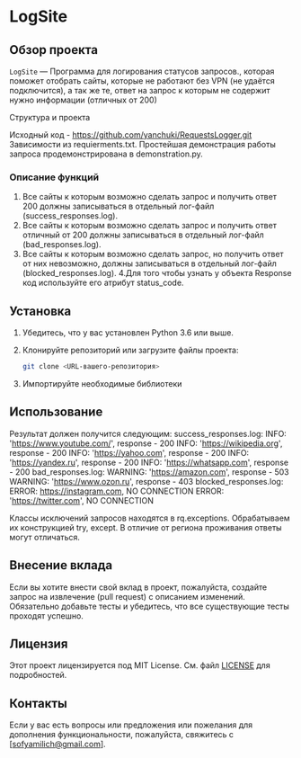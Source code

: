 # LogSite


## Обзор проекта

`LogSite` — Программа для логирования статусов запросов., которая поможет отобрать сайты, которые не работают без VPN (не удаётся подключится), а так же те, ответ на запрос к которым не содержит нужно информации (отличных от 200)


Структура и проекта

Исходный код - https://github.com/yanchuki/RequestsLogger.git
Зависимости из requierments.txt.
Простейшая демонстрация работы запроса продемонстрирована в demonstration.py.

### Описание функций

1. Все сайты к которым возможно сделать запрос и получить ответ 200 должны записываться в отдельный лог-файл (success_responses.log).
2. Все сайты к которым возможно сделать запрос и получить ответ отличный от 200 должны записываться в отдельный лог-файл (bad_responses.log).
3. Все сайты к которым возможно сделать запрос, но получить ответ от них невозможно, должны записываться в отдельный лог-файл (blocked_responses.log).
4.Для того чтобы узнать у объекта Response код используйте его атрибут status_code.


## Установка

1. Убедитесь, что у вас установлен Python 3.6 или выше.
2. Клонируйте репозиторий или загрузите файлы проекта:

    ```sh
    git clone <URL-вашего-репозитория>
    ```
3. Импортируйте необходимые библиотеки


## Использование

Результат должен получится следующим:
success_responses.log:
INFO: 'https://www.youtube.com/', response - 200
INFO: 'https://wikipedia.org', response - 200
INFO: 'https://yahoo.com', response - 200
INFO: 'https://yandex.ru', response - 200
INFO: 'https://whatsapp.com', response - 200
bad_responses.log:
WARNING: 'https://amazon.com', response - 503
WARNING: 'https://www.ozon.ru', response - 403
blocked_responses.log:
ERROR: https://instagram.com, NO CONNECTION
ERROR: 'https://twitter.com', NO CONNECTION

Классы исключений запросов находятся в rq.exceptions. Обрабатываем их конструкцией try, except.
В отличие от региона проживания ответы могут отличаться.



## Внесение вклада

Если вы хотите внести свой вклад в проект, пожалуйста, создайте запрос на извлечение (pull request) с описанием изменений. Обязательно добавьте тесты и убедитесь, что все существующие тесты проходят успешно.

## Лицензия

Этот проект лицензируется под MIT License. См. файл [LICENSE](LICENSE) для подробностей.

## Контакты

Если у вас есть вопросы или предложения или пожелания для дополнения функциональности, пожалуйста, свяжитесь с [sofyamilich@gmail.com].






